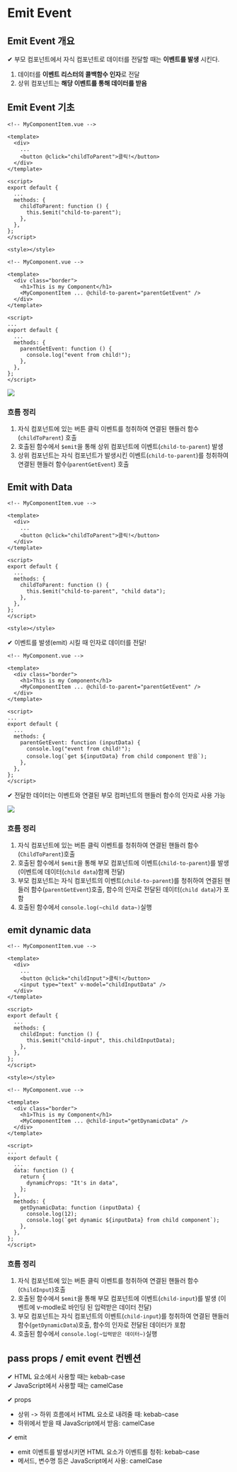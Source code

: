 # Emit Event

## Emit Event 개요

✔ 부모 컴포넌트에서 자식 컴포넌트로 데이터를 전달할 때는 **이벤트를 발생** 시킨다.

1. 데이터를 **이벤트 리스터의 콜백함수 인자**로 전달
2. 상위 컴포넌트는 **해당 이벤트를 통해 데이터를 받음**

## Emit Event 기초

```vue
<!-- MyComponentItem.vue -->

<template>
  <div>
    ...
    <button @click="childToParent">클릭!</button>
  </div>
</template>

<script>
export default {
  ...
  methods: {
    childToParent: function () {
      this.$emit("child-to-parent");
    },
  },
};
</script>

<style></style>
```

```vue
<!-- MyComponent.vue -->

<template>
  <div class="border">
    <h1>This is my Component</h1>
    <MyComponentItem ... @child-to-parent="parentGetEvent" />
  </div>
</template>

<script>
...
export default {
  ...
  methods: {
    parentGetEvent: function () {
      console.log("event from child!");
    },
  },
};
</script>
```

![](assets/Emit_Event.md/2022-11-02-15-49-53.png)

### 흐름 정리

1. 자식 컴포넌트에 있는 버튼 클릭 이벤트를 청취하여 연결된 핸들러 함수(`childToParent`) 호출
2. 호출된 함수에서 `$emit`을 통해 상위 컴포넌트에 이벤트(`child-to-parent`) 발생
3. 상위 컴포넌트는 자식 컴포넌트가 발생시킨 이벤트(`child-to-parent`)를 청취하여 연결된 핸들러 함수(`parentGetEvent`) 호출

## Emit with Data

```vue
<!-- MyComponentItem.vue -->

<template>
  <div>
    ...
    <button @click="childToParent">클릭!</button>
  </div>
</template>

<script>
export default {
  ...
  methods: {
    childToParent: function () {
      this.$emit("child-to-parent", "child data");
    },
  },
};
</script>

<style></style>
```

✔ 이벤트를 발생(emit) 시킬 때 인자로 데이터를 전달!

```vue
<!-- MyComponent.vue -->

<template>
  <div class="border">
    <h1>This is my Component</h1>
    <MyComponentItem ... @child-to-parent="parentGetEvent" />
  </div>
</template>

<script>
...
export default {
  ...
  methods: {
    parentGetEvent: function (inputData) {
      console.log("event from child!");
      console.log(`get ${inputData} from child component 받음`);
    },
  },
};
</script>
```

✔ 전달한 데이터는 이벤트와 연결된 부모 컴퍼넌트의 핸들러 함수의 인자로 사용 가능

![](assets/Emit_Event.md/2022-11-02-15-56-04.png)

### 흐름 정리

1. 자식 컴포넌트에 있는 버튼 클릭 이벤트를 청취하여 연결된 핸들러 함수(`ChildToParent`)호출
2. 호출된 함수에서 `$emit`을 통해 부모 컴포넌트에 이벤트(`child-to-parent`)를 발생 (이벤트에 데이터(`child data`)함께 전달)
3. 부모 컴포넌트는 자식 컴포넌트의 이벤트(`child-to-parent`)를 청취하여 연결된 핸들러 함수(`parentGetEvent`)호출, 함수의 인자로 전달된 데이터(`child data`)가 포함
4. 호출된 함수에서 `console.log(~child data~)`실행

## emit dynamic data

```vue
<!-- MyComponentItem.vue -->

<template>
  <div>
    ...
    <button @click="childInput">클릭!</button>
    <input type="text" v-model="childInputData" />
  </div>
</template>

<script>
export default {
  ...
  methods: {
    childInput: function () {
      this.$emit("child-input", this.childInputData);
    },
  },
};
</script>

<style></style>
```

```vue
<!-- MyComponent.vue -->

<template>
  <div class="border">
    <h1>This is my Component</h1>
    <MyComponentItem ... @child-input="getDynamicData" />
  </div>
</template>

<script>
...
export default {
  ...
  data: function () {
    return {
      dynamicProps: "It's in data",
    };
  },
  methods: {
    getDynamicData: function (inputData) {
      console.log(12);
      console.log(`get dynamic ${inputData} from child component`);
    },
  },
};
</script>
```

### 흐름 정리

1. 자식 컴포넌트에 있는 버튼 클릭 이벤트를 청취하여 연결된 핸들러 함수(`ChildInput`)호출
2. 호출된 함수에서 `$emit`을 통해 부모 컴포넌트에 이벤트(`child-input`)를 발생 (이벤트에 v-modle로 바인딩 된 입력받은 데이터 전달)
3. 부모 컴포넌트는 자식 컴포넌트의 이벤트(`child-input`)를 청취하여 연결된 핸들러 함수(`getDynamicData`)호출, 함수의 인자로 전달된 데이터가 포함
4. 호출된 함수에서 `console.log(~입력받은 데이터~)`실행

## pass props / emit event 컨벤션

✔ HTML 요소에서 사용할 때는 kebab-case  
✔ JavaScript에서 사용할 때는 camelCase

✔ props

- 상위 -> 하위 흐름에서 HTML 요소로 내려줄 때: kebab-case
- 하위에서 받을 때 JavaScript에서 받음: camelCase

✔ emit

- emit 이벤트를 발생시키면 HTML 요소가 이벤트를 청취: kebab-case
- 메서드, 변수명 등은 JavaScript에서 사용: camelCase
